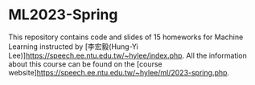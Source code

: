 # ML2023-Spring
This repository contains code and slides of 15 homeworks for Machine Learning instructed by [李宏毅(Hung-Yi Lee)]<https://speech.ee.ntu.edu.tw/~hylee/index.php>. All the information about this course can be found on the [course website]<https://speech.ee.ntu.edu.tw/~hylee/ml/2023-spring.php>.
